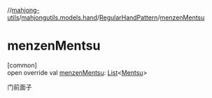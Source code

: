 //[mahjong-utils](../../../index.md)/[mahjongutils.models.hand](../index.md)/[RegularHandPattern](index.md)/[menzenMentsu](menzen-mentsu.md)

# menzenMentsu

[common]\
open override val [menzenMentsu](menzen-mentsu.md): [List](https://kotlinlang.org/api/latest/jvm/stdlib/kotlin.collections/-list/index.html)&lt;[Mentsu](../../mahjongutils.models/-mentsu/index.md)&gt;

门前面子
